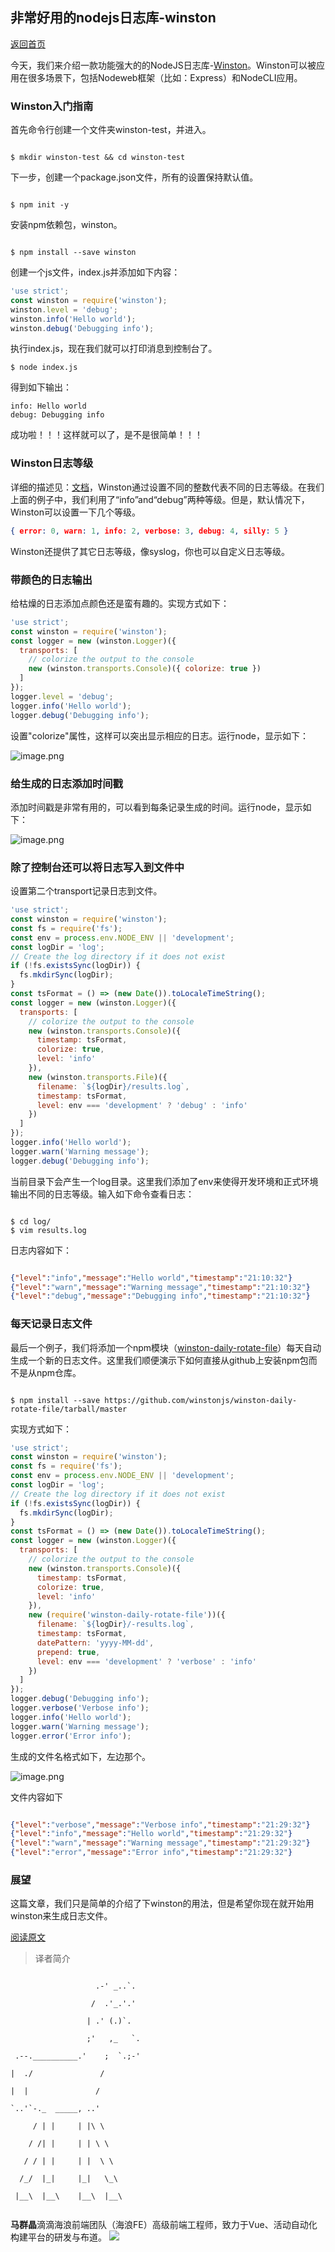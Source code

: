 
## 非常好用的nodejs日志库-winston

[返回首页](../../README.md)

今天，我们来介绍一款功能强大的的NodeJS日志库-[Winston](https://github.com/winstonjs/winston)。Winston可以被应用在很多场景下，包括Nodeweb框架（比如：Express）和NodeCLI应用。

### Winston入门指南 

首先命令行创建一个文件夹winston-test，并进入。



```shell

$ mkdir winston-test && cd winston-test

```



下一步，创建一个package.json文件，所有的设置保持默认值。



```shell

$ npm init -y

```



安装npm依赖包，winston。



```shell

$ npm install --save winston

```



创建一个js文件，index.js并添加如下内容：



```js
'use strict';
const winston = require('winston');
winston.level = 'debug';
winston.info('Hello world');
winston.debug('Debugging info');
```

执行index.js，现在我们就可以打印消息到控制台了。
```shell
$ node index.js
```



得到如下输出：

```shell
info: Hello world
debug: Debugging info
```

成功啦！！！这样就可以了，是不是很简单！！！

### Winston日志等级 

详细的描述见：[文档](https://github.com/winstonjs/winston#logging-levels)，Winston通过设置不同的整数代表不同的日志等级。在我们上面的例子中，我们利用了“info”and“debug”两种等级。但是，默认情况下，Winston可以设置一下几个等级。



```json
{ error: 0, warn: 1, info: 2, verbose: 3, debug: 4, silly: 5 }
```

Winston还提供了其它日志等级，像syslog，你也可以自定义日志等级。

### 带颜色的日志输出 

给枯燥的日志添加点颜色还是蛮有趣的。实现方式如下：

```js
'use strict';
const winston = require('winston');
const logger = new (winston.Logger)({
  transports: [
    // colorize the output to the console
    new (winston.transports.Console)({ colorize: true })
  ]
});
logger.level = 'debug';
logger.info('Hello world');
logger.debug('Debugging info');
```

设置"colorize"属性，这样可以突出显示相应的日志。运行node，显示如下：

![image.png](images/884758151721783296.png "image.png")

### 给生成的日志添加时间戳 

添加时间戳是非常有用的，可以看到每条记录生成的时间。运行node，显示如下：

![image.png](images/884760431271481344.png "image.png")

### 除了控制台还可以将日志写入到文件中 

设置第二个transport记录日志到文件。


```js
'use strict';
const winston = require('winston');
const fs = require('fs');
const env = process.env.NODE_ENV || 'development';
const logDir = 'log';
// Create the log directory if it does not exist
if (!fs.existsSync(logDir)) {
  fs.mkdirSync(logDir);
}
const tsFormat = () => (new Date()).toLocaleTimeString();
const logger = new (winston.Logger)({
  transports: [
    // colorize the output to the console
    new (winston.transports.Console)({
      timestamp: tsFormat,
      colorize: true,
      level: 'info'
    }),
    new (winston.transports.File)({
      filename: `${logDir}/results.log`,
      timestamp: tsFormat,
      level: env === 'development' ? 'debug' : 'info'
    })
  ]
});
logger.info('Hello world');
logger.warn('Warning message');
logger.debug('Debugging info');
```

当前目录下会产生一个log目录。这里我们添加了env来使得开发环境和正式环境输出不同的日志等级。输入如下命令查看日志：

```shell

$ cd log/
$ vim results.log

```

日志内容如下：

```json

{"level":"info","message":"Hello world","timestamp":"21:10:32"}
{"level":"warn","message":"Warning message","timestamp":"21:10:32"}
{"level":"debug","message":"Debugging info","timestamp":"21:10:32"}

```

### 每天记录日志文件 

最后一个例子，我们将添加一个npm模块（[winston-daily-rotate-file](https://github.com/winstonjs/winston-daily-rotate-file)）每天自动生成一个新的日志文件。这里我们顺便演示下如何直接从github上安装npm包而不是从npm仓库。



```shell

$ npm install --save https://github.com/winstonjs/winston-daily-rotate-file/tarball/master

```



实现方式如下：



```js
'use strict';
const winston = require('winston');
const fs = require('fs');
const env = process.env.NODE_ENV || 'development';
const logDir = 'log';
// Create the log directory if it does not exist
if (!fs.existsSync(logDir)) {
  fs.mkdirSync(logDir);
}
const tsFormat = () => (new Date()).toLocaleTimeString();
const logger = new (winston.Logger)({
  transports: [
    // colorize the output to the console
    new (winston.transports.Console)({
      timestamp: tsFormat,
      colorize: true,
      level: 'info'
    }),
    new (require('winston-daily-rotate-file'))({
      filename: `${logDir}/-results.log`,
      timestamp: tsFormat,
      datePattern: 'yyyy-MM-dd',
      prepend: true,
      level: env === 'development' ? 'verbose' : 'info'
    })
  ]
});
logger.debug('Debugging info');
logger.verbose('Verbose info');
logger.info('Hello world');
logger.warn('Warning message');
logger.error('Error info');
```



生成的文件名格式如下，左边那个。



![image.png](images/884766888238911488.png "image.png")



文件内容如下



```json

{"level":"verbose","message":"Verbose info","timestamp":"21:29:32"}
{"level":"info","message":"Hello world","timestamp":"21:29:32"}
{"level":"warn","message":"Warning message","timestamp":"21:29:32"}
{"level":"error","message":"Error info","timestamp":"21:29:32"}

```

### 展望 

这篇文章，我们只是简单的介绍了下winston的用法，但是希望你现在就开始用winston来生成日志文件。

[阅读原文](http://thisdavej.com/using-winston-a-versatile-logging-library-for-node-js/)

> 译者简介

```

                   .-' _..`.

                  /  .'_.'.'

                 | .' (.)`.

                 ;'   ,_   `.

 .--.__________.'    ;  `.;-'

|  ./               /

|  |               / 

`..'`-._  _____, ..'

     / | |     | |\ \

    / /| |     | | \ \

   / / | |     | |  \ \

  /_/  |_|     |_|   \_\

 |__\  |__\    |__\  |__\ 
 
 ```
 **马群晶**滴滴海浪前端团队（海浪FE）高级前端工程师，致力于Vue、活动自动化构建平台的研发与布道。
![](../images/mqj.jpeg)
